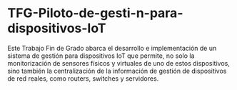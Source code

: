 # TFG-Piloto-de-gesti-n-para-dispositivos-IoT
Este Trabajo Fin de Grado abarca el desarrollo e implementación de un sistema de gestión para dispositivos IoT que permite, no solo la monitorización de sensores físicos y virtuales de uno de estos dispositivos, sino también la centralización de la información de gestión de dispositivos de red reales, como routers, switches y servidores. 
